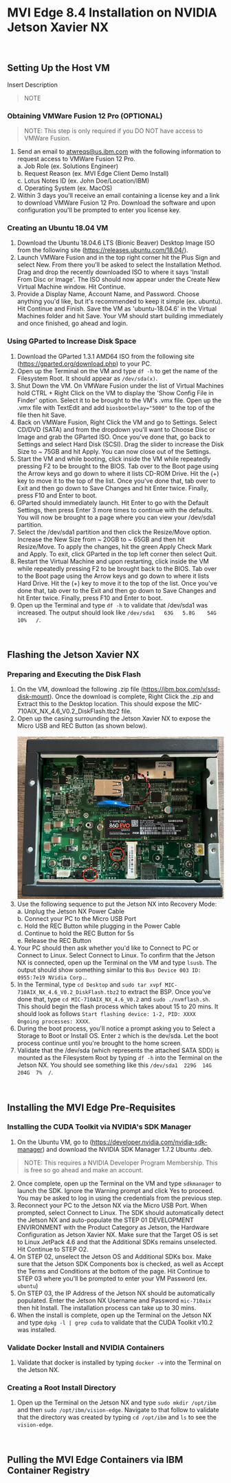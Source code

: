 # MVI Edge 8.4 Installation on NVIDIA Jetson Xavier NX

</br>

## Setting Up the Host VM
Insert Description
> NOTE

### Obtaining VMWare Fusion 12 Pro (OPTIONAL)
> NOTE: This step is only required if you DO NOT have access to VMWare Fusion.
  1. Send an email to atwreqs@us.ibm.com with the following information to request access to VMWare Fusion 12 Pro.</br>
    a. Job Role (ex. Solutions Engineer)</br>
    b. Request Reason (ex. MVI Edge Client Demo Install)</br> 
    c. Lotus Notes ID (ex. John Doe/Location/IBM)</br>
    d. Operating System (ex. MacOS)</br>
  2. Within 3 days you'll receive an email containing a license key and a link to download VMWare Fusion 12 Pro. Download the software and upon configuration you'll be prompted to enter you license key. 

### Creating an Ubuntu 18.04 VM
  1. Download the Ubuntu 18.04.6 LTS (Bionic Beaver) Desktop Image ISO from the following site (https://releases.ubuntu.com/18.04/).
  2. Launch VMWare Fusion and in the top right corner hit the Plus Sign and select New. From there you'll be asked to select the Installation Method. Drag and drop the recently downloaded ISO to where it says 'Install From Disc or Image'. The ISO should now appear under the Create New Virtual Machine window. Hit Continue.
  3. Provide a Display Name, Account Name, and Password. Choose anything you'd like, but it's recommended to keep it simple (ex. ubuntu). Hit Continue and Finish. Save the VM as 'ubuntu-18.04.6' in the Virtual Machines folder and hit Save. Your VM should start building immediately and once finished, go ahead and login.     

### Using GParted to Increase Disk Space
  1. Download the GParted 1.3.1 AMD64 ISO from the following site (https://gparted.org/download.php) to your PC.
  2. Open up the Terminal on the VM and type `df -h` to get the name of the Filesystem Root. It should appear as `/dev/sda(x)`. 
  3. Shut Down the VM. On VMWare Fusion under the list of Virtual Machines hold CTRL + Right Click on the VM to display the 'Show Config File in Finder' option. Select it to be brought to the VM's .vmx file. Open up the .vmx file with TextEdit and add `biosbootDelay="5000"` to the top of the file then hit Save.
  4. Back on VMWare Fusion, Right Click the VM and go to Settings. Select CD/DVD (SATA) and from the dropdown you'll want to Choose Disc or Image and grab the GParted ISO. Once you've done that, go back to Settings and select Hard Disk (SCSI). Drag the slider to increase the Disk Size to ~ 75GB and hit Apply. You can now close out of the Settings. 
  5. Start the VM and while booting, click inside the VM while repeatedly pressing F2 to be brought to the BIOS. Tab over to the Boot page using the Arrow keys and go down to where it lists CD-ROM Drive. Hit the (+) key to move it to the top of the list. Once you've done that, tab over to Exit and then go down to Save Changes and hit Enter twice. Finally, press F10 and Enter to boot.
  6. GParted should immediately launch. Hit Enter to go with the Default Settings, then press Enter 3 more times to continue with the defaults. You will now be brought to a page where you can view your /dev/sda1 partition. 
  7. Select the /dev/sda1 partition and then click the Resize/Move option. Increase the New Size from ~ 20GB to ~ 65GB and then hit Resize/Move. To apply the changes, hit the green Apply Check Mark and Apply. To exit, click GParted in the top left corner then select Quit. 
  8. Restart the Virtual Machine and upon restarting, click inside the VM while repeatedly pressing F2 to be brought back to the BIOS. Tab over to the Boot page using the Arrow keys and go down to where it lists Hard Drive. Hit the (+) key to move it to the top of the list. Once you've done that, tab over to the Exit and then go down to Save Changes and hit Enter twice. Finally, press F10 and Enter to boot.
  9. Open up the Terminal and type `df -h` to validate that /dev/sda1 was increased. The output should look like `/dev/sda1   63G   5.8G    54G   10%   /`. 

</br>

## Flashing the Jetson Xavier NX

### Preparing and Executing the Disk Flash
  1. On the VM, download the following .zip file (https://ibm.box.com/v/ssd-disk-mount). Once the download is complete, Right Click the .zip and Extract this to the Desktop location. This should expose the MIC-710AIX_NX_4.6_V0.2_DiskFlash.tbz2 file.
  2. Open up the casing surrounding the Jetson Xavier NX to expose the Micro USB and REC Button (as shown below).</br>  
![Hatch Internals](images/hatch_internals.png)  </br>
  3. Use the following sequence to put the Jetson NX into Recovery Mode:</br>
    a. Unplug the Jetson NX Power Cable</br>
    b. Connect your PC to the Micro USB Port</br>
    c. Hold the REC Button while plugging in the Power Cable</br>
    d. Continue to hold the REC Button for 5s</br>
    e. Release the REC Button</br>
  4. Your PC should then ask whether you'd like to Connect to PC or Connect to Linux. Select Connect to Linux. To confirm that the Jetson NX is connected, open up the Terminal on the VM and type `lsusb`. The output should show something similar to this `Bus Device 003 ID: 0955:7e19 NVidia Corp.`.
  5. In the Terminal, type `cd Desktop` and `sudo tar xvpf MIC-710AIX_NX_4.6_V0.2_DiskFlash.tbz2` to extract the BSP. Once you've done that, type `cd MIC-710AIX_NX_4.6_V0.2` and `sudo ./nvmflash.sh`. This should begin the flash process which takes about 15 to 20 mins. It should look as follows `Start flashing device: 1-2, PID: XXXX   Ongoing processes: XXXX`.
  6. During the boot process, you'll notice a prompt asking you to Select a Storage to Boot or Install OS. Enter `2` which is the dev/sda. Let the boot process continue until you're brought to the home screen.
  7. Validate that the /dev/sda (which represents the attached SATA SDD) is mounted as the Filesystem Root by typing `df -h` into the Terminal on the Jetson NX. You should see something like this `/dev/sda1  229G  14G 204G  7%  /`.

</br>

## Installing the MVI Edge Pre-Requisites

### Installing the CUDA Toolkit via NVIDIA's SDK Manager
  1. On the Ubuntu VM, go to (https://developer.nvidia.com/nvidia-sdk-manager) and download the NVIDIA SDK Manager 1.7.2 Ubuntu .deb.
  > NOTE: This requires a NVIDIA Developer Program Membership. This is free so go ahead and make an account.
  2. Once complete, open up the Terminal on the VM and type `sdkmanager` to launch the SDK. Ignore the Warning prompt and click Yes to proceed. You may be asked to log in using the credentials from the previous step.
  3. Reconnect your PC to the Jetson NX via the Micro USB Port. When prompted, select Connect to Linux. The SDK should automatically detect the Jetson NX and auto-populate the STEP 01 DEVELOPMENT ENVIRONMENT with the Product Category as Jetson, the Hardware Configuration as Jetson Xavier NX. Make sure that the Target OS is set to Linux JetPack 4.6 and that the Additional SDKs remains unselected. Hit Continue to STEP O2.
  4. On STEP 02, unselect the Jetson OS and Additional SDKs box. Make sure that the Jetson SDK Components box is checked, as well as Accept the Terms and Conditions at the bottom of the page. Hit Continue to STEP 03 where you'll be prompted to enter your VM Password (ex. `ubuntu`)
  5. On STEP 03, the IP Address of the Jetson NX should be automatically populated. Enter the Jetson NX Username and Password `mic-710aix` then hit Install. The installation process can take up to 30 mins.
  6. When the install is complete, open up the Terminal on the Jetson NX and type `dpkg -l | grep cuda` to validate that the CUDA Toolkit v10.2 was installed.

### Validate Docker Install and NVIDIA Containers
  1. Validate that docker is installed by typing `docker -v` into the Terminal on the Jetson NX. 

### Creating a Root Install Directory
  1. Open up the Terminal on the Jetson NX and type `sudo mkdir /opt/ibm` and then `sudo /opt/ibm/vision-edge`. Navigate to that follow to validate that the directory was created by typing `cd /opt/ibm` and `ls` to see the `vision-edge`.

</br>

## Pulling the MVI Edge Containers via IBM Container Registry

